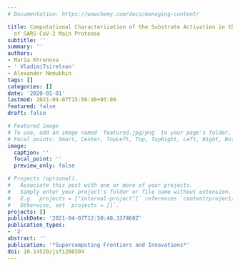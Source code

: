 ```yaml
---
# Documentation: https://wowchemy.com/docs/managing-content/

title: Computational Characterization of the Substrate Activation in the Active Site
  of SARS-CoV-2 Main Protease
subtitle: ''
summary: ''
authors:
- Maria Khrenova
- ' VladimiTsirelson'
- Alexander Nemukhin
tags: []
categories: []
date: '2020-01-01'
lastmod: 2021-04-07T15:50:48+03:00
featured: false
draft: false

# Featured image
# To use, add an image named `featured.jpg/png` to your page's folder.
# Focal points: Smart, Center, TopLeft, Top, TopRight, Left, Right, BottomLeft, Bottom, BottomRight.
image:
  caption: ''
  focal_point: ''
  preview_only: false

# Projects (optional).
#   Associate this post with one or more of your projects.
#   Simply enter your project's folder or file name without extension.
#   E.g. `projects = ["internal-project"]` references `content/project/deep-learning/index.md`.
#   Otherwise, set `projects = []`.
projects: []
publishDate: '2021-04-07T12:50:48.337460Z'
publication_types:
- '2'
abstract: ''
publication: '*Supercomputing Frontiers and Innovations*'
doi: 10.14529/jsfi200304
---
```

